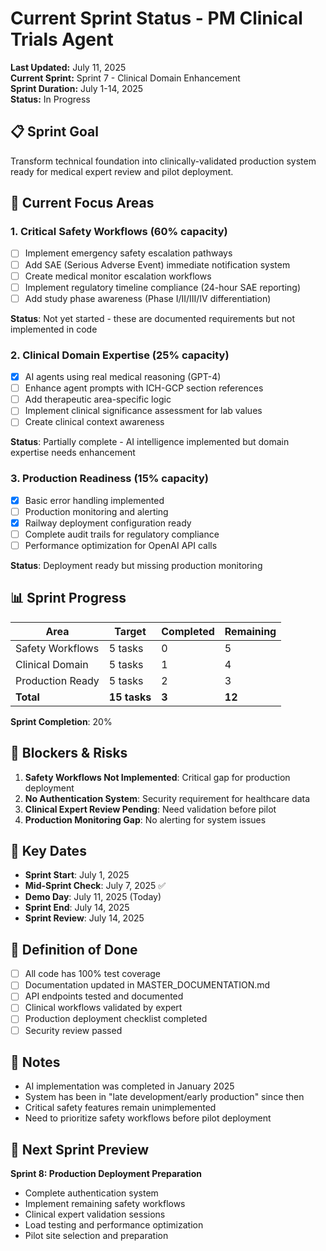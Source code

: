 # Current Sprint Status - PM Clinical Trials Agent

**Last Updated:** July 11, 2025  
**Current Sprint:** Sprint 7 - Clinical Domain Enhancement  
**Sprint Duration:** July 1-14, 2025  
**Status:** In Progress

## 📋 Sprint Goal

Transform technical foundation into clinically-validated production system ready for medical expert review and pilot deployment.

## 🎯 Current Focus Areas

### 1. Critical Safety Workflows (60% capacity)
- [ ] Implement emergency safety escalation pathways
- [ ] Add SAE (Serious Adverse Event) immediate notification system  
- [ ] Create medical monitor escalation workflows
- [ ] Implement regulatory timeline compliance (24-hour SAE reporting)
- [ ] Add study phase awareness (Phase I/II/III/IV differentiation)

**Status**: Not yet started - these are documented requirements but not implemented in code

### 2. Clinical Domain Expertise (25% capacity)
- [x] AI agents using real medical reasoning (GPT-4)
- [ ] Enhance agent prompts with ICH-GCP section references
- [ ] Add therapeutic area-specific logic
- [ ] Implement clinical significance assessment for lab values
- [ ] Create clinical context awareness

**Status**: Partially complete - AI intelligence implemented but domain expertise needs enhancement

### 3. Production Readiness (15% capacity)
- [x] Basic error handling implemented
- [ ] Production monitoring and alerting  
- [x] Railway deployment configuration ready
- [ ] Complete audit trails for regulatory compliance
- [ ] Performance optimization for OpenAI API calls

**Status**: Deployment ready but missing production monitoring

## 📊 Sprint Progress

| Area | Target | Completed | Remaining |
|------|--------|-----------|-----------|
| Safety Workflows | 5 tasks | 0 | 5 |
| Clinical Domain | 5 tasks | 1 | 4 |
| Production Ready | 5 tasks | 2 | 3 |
| **Total** | **15 tasks** | **3** | **12** |

**Sprint Completion**: 20%

## 🚨 Blockers & Risks

1. **Safety Workflows Not Implemented**: Critical gap for production deployment
2. **No Authentication System**: Security requirement for healthcare data
3. **Clinical Expert Review Pending**: Need validation before pilot
4. **Production Monitoring Gap**: No alerting for system issues

## 📅 Key Dates

- **Sprint Start**: July 1, 2025
- **Mid-Sprint Check**: July 7, 2025 ✅
- **Demo Day**: July 11, 2025 (Today)
- **Sprint End**: July 14, 2025
- **Sprint Review**: July 14, 2025

## 🎯 Definition of Done

- [ ] All code has 100% test coverage
- [ ] Documentation updated in MASTER_DOCUMENTATION.md
- [ ] API endpoints tested and documented
- [ ] Clinical workflows validated by expert
- [ ] Production deployment checklist completed
- [ ] Security review passed

## 📝 Notes

- AI implementation was completed in January 2025
- System has been in "late development/early production" since then
- Critical safety features remain unimplemented
- Need to prioritize safety workflows before pilot deployment

## 🔄 Next Sprint Preview

**Sprint 8: Production Deployment Preparation**
- Complete authentication system
- Implement remaining safety workflows
- Clinical expert validation sessions
- Load testing and performance optimization
- Pilot site selection and preparation
